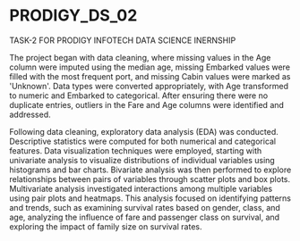 # PRODIGY_DS_02
TASK-2 FOR PRODIGY INFOTECH DATA SCIENCE INERNSHIP

The project began with data cleaning, where missing values in the Age column were imputed using the median age, missing Embarked values were filled with the most frequent port, and missing Cabin values were marked as 'Unknown'. Data types were converted appropriately, with Age transformed to numeric and Embarked to categorical. After ensuring there were no duplicate entries, outliers in the Fare and Age columns were identified and addressed.

Following data cleaning, exploratory data analysis (EDA) was conducted. Descriptive statistics were computed for both numerical and categorical features. Data visualization techniques were employed, starting with univariate analysis to visualize distributions of individual variables using histograms and bar charts. Bivariate analysis was then performed to explore relationships between pairs of variables through scatter plots and box plots. Multivariate analysis investigated interactions among multiple variables using pair plots and heatmaps. This analysis focused on identifying patterns and trends, such as examining survival rates based on gender, class, and age, analyzing the influence of fare and passenger class on survival, and exploring the impact of family size on survival rates.
